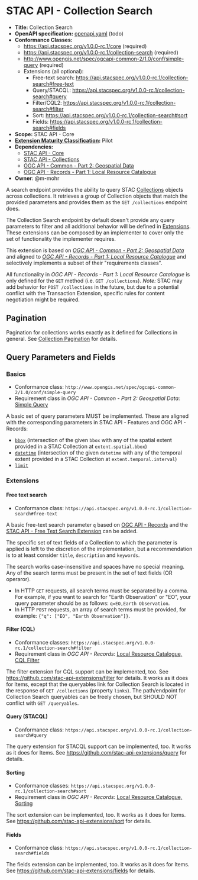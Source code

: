 # STAC API - Collection Search

- **Title:** Collection Search
- **OpenAPI specification:** [openapi.yaml](openapi.yaml) (todo)
- **Conformance Classes:**
  - <https://api.stacspec.org/v1.0.0-rc.1/core> (required)
  - <https://api.stacspec.org/v1.0.0-rc.1/collection-search> (required)
  - <http://www.opengis.net/spec/ogcapi-common-2/1.0/conf/simple-query> (required)
  - Extensions (all optional):
    - Free-text search: <https://api.stacspec.org/v1.0.0-rc.1/collection-search#free-text>
    - Query/STACQL: <https://api.stacspec.org/v1.0.0-rc.1/collection-search#query>
    - Filter/CQL2: <https://api.stacspec.org/v1.0.0-rc.1/collection-search#filter>
    - Sort: <https://api.stacspec.org/v1.0.0-rc.1/collection-search#sort>
    - Fields: <https://api.stacspec.org/v1.0.0-rc.1/collection-search#fields>
- **Scope:** STAC API - Core
- **[Extension Maturity Classification](https://github.com/radiantearth/stac-api-spec/tree/main/README.md#maturity-classification):** Pilot
- **Dependencies:**
  - [STAC API - Core](https://github.com/radiantearth/stac-api-spec/blob/main/core)
  - [STAC API - Collections](https://github.com/radiantearth/stac-api-spec/tree/main/ogcapi-features)
  - [OGC API - Common - Part 2: Geospatial Data](https://portal.ogc.org/files/99149)
  - [OGC API - Records - Part 1: Local Resource Catalogue](https://docs.ogc.org/DRAFTS/20-004.html#clause-local-resources-catalogue)
- **Owner**: @m-mohr

A search endpoint provides the ability to query
STAC [Collections](https://github.com/radiantearth/stac-spec/blob/master/collection-spec/README.md)
objects across collections.
It retrieves a group of Collection objects that match the provided parameters and provides them as
the `GET /collections` endpoint does.

The Collection Search endpoint by default doesn't provide any query parameters to filter and all
additional behavior will be defined in [Extensions](#extensions). These extensions can be composed
by an implementer to cover only the set of functionality the implementer requires.

This extension is based on *[OGC API - Common - Part 2: Geospatial Data](https://portal.ogc.org/files/99149#rc-simple-query-section)*
and aligned to *[OGC API - Records - Part 1: Local Resource Catalogue](https://docs.ogc.org/DRAFTS/20-004.html#clause-local-resources-catalogue)*
and selectively implements a subset of their "requirements classes".

All functionality in *OGC API - Records - Part 1: Local Resource Catalogue* is only defined for the `GET` method (i.e. `GET /collections`).
*Note:* STAC may add behavior for `POST /collections` in the future, but due to a potential conflict
with the Transaction Extension, specific rules for content negotiation might be required.

## Pagination

Pagination for collections works exactly as it defined for Collections in general.
See [Collection Pagination](https://github.com/radiantearth/stac-api-spec/blob/main/ogcapi-features/README.md#collection-pagination)
for details.

## Query Parameters and Fields

### Basics

- Conformance class: `http://www.opengis.net/spec/ogcapi-common-2/1.0/conf/simple-query`
- Requirement class in *OGC API - Common - Part 2: Geospatial Data*: [Simple Query](https://portal.ogc.org/files/99149#rc-simple-query-section)

A basic set of query parameters MUST be implemented.
These are aligned with the corresponding parameters in STAC API - Features and OGC API - Records:
- [`bbox`](https://docs.ogc.org/DRAFTS/20-004.html#_parameter_bbox) (intersection of the given `bbox` with any of the spatial extent provided in a STAC Collection at `extent.spatial.bbox`)
- [`datetime`](https://docs.ogc.org/DRAFTS/20-004.html#_parameter_datetime) (intersection of the given `datetime` with any of the temporal extent provided in a STAC Collection at `extent.temporal.interval`)
- [`limit`](https://docs.ogc.org/DRAFTS/20-004.html#_parameter_limit)

### Extensions

#### Free text search

- Conformance class: `https://api.stacspec.org/v1.0.0-rc.1/collection-search#free-text`

A basic free-text search parameter `q` based on [OGC API - Records](https://docs.ogc.org/DRAFTS/20-004.html#_parameter_q) and the
[STAC API - Free Text Search Extension](https://github.com/stac-api-extensions/freetext-search) can be added.

The specific set of text fields of a Collection to which the parameter is applied is left to the discretion of the implementation, but a recommendation is to at least consider `title`, `description` and `keywords`.

The search works case-insensitive and spaces have no special meaning.
Any of the search terms must be present in the set of text fields (OR operaror).

- In HTTP `GET` requests, all search terms must be separated by a comma. For example, if you want to search for "Earth Observation" or "EO", your query parameter should be as follows: `q=EO,Earth Observation`.
- In HTTP `POST` requests, an array of search terms must be provided, for example: `{"q": ["EO", "Earth Observation"]}`.

#### Filter (CQL)

- Conformance classes: `https://api.stacspec.org/v1.0.0-rc.1/collection-search#filter`
- Requirement class in *OGC API - Records*: [Local Resource Catalogue, CQL Filter](https://docs.ogc.org/DRAFTS/20-004.html#clause-local-resources-catalogue_cql2-filter)

The filter extension for CQL support can be implemented, too.
See <https://github.com/stac-api-extensions/filter> for details.
It works as it does for Items, except that the queryables link for Collection Search is located in the response of `GET /collections` (property `links`).
The path/endpoint for Collection Search queryables can be freely chosen, but SHOULD NOT conflict with `GET /queryables`.

#### Query (STACQL)

- Conformance class: `https://api.stacspec.org/v1.0.0-rc.1/collection-search#query`

The query extension for STACQL support can be implemented, too. It works as it does for Items.
See <https://github.com/stac-api-extensions/query> for details.

#### Sorting

- Conformance classes: `https://api.stacspec.org/v1.0.0-rc.1/collection-search#sort`
- Requirement class in *OGC API - Records*: [Local Resource Catalogue, Sorting](https://docs.ogc.org/DRAFTS/20-004.html#clause-local-resources-catalogue_sorting)

The sort extension can be implemented, too. It works as it does for Items.
See <https://github.com/stac-api-extensions/sort> for details.

#### Fields

- Conformance class: `https://api.stacspec.org/v1.0.0-rc.1/collection-search#fields`

The fields extension can be implemented, too. It works as it does for Items.
See <https://github.com/stac-api-extensions/fields> for details.
